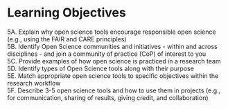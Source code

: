 # Learning Objectives

5A. Explain why open science tools encourage responsible open science   (e.g., using the FAIR and CARE principles)  
5B. Identify Open Science communities and initiatives - within and across disciplines - and join a community of practice (CoP) of interest to you  
5C. Provide examples of how open science is practiced in a research team  
5D. Identify types of Open Science tools along with their purpose  
5E. Match appropriate open science tools to specific objectives within the research workflow  
5F. Describe 3-5 open science tools and how to use them in projects (e.g., for communication, sharing of results, giving credit, and collaboration)  

